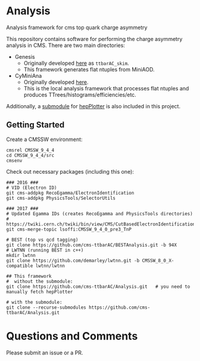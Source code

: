 # Analysis
Analysis framework for cms top quark charge asymmetry

This repository contains software for performing the charge asymmetry analysis in CMS.
There are two main directories:

- Genesis
    - Originally developed [here](https://github.com/cms-ttbarAC/ttbarAC_skim) as `ttbarAC_skim`.
    - This framework generates flat ntuples from MiniAOD.
- CyMiniAna
    - Originally developed [here](https://github.com/cms-ttbarAC/CyMiniAna).
    - This is the local analysis framework that processes 
      flat ntuples and produces TTrees/histograms/efficiencies/etc.

Additionally, a [submodule](https://git-scm.com/book/en/v2/Git-Tools-Submodules) 
for [hepPlotter](https://github.com/demarley/hepPlotter) 
is also included in this project.

## Getting Started

Create a CMSSW environment:
```
cmsrel CMSSW_9_4_4
cd CMSSW_9_4_4/src
cmsenv
```

Check out necessary packages (including this one):
```
### 2016 ###
# VID (Electron ID)
git cms-addpkg RecoEgamma/ElectronIdentification
git cms-addpkg PhysicsTools/SelectorUtils

### 2017 ###
# Updated Egamma IDs (creates RecoEgamma and PhysicsTools directories)
# https://twiki.cern.ch/twiki/bin/view/CMS/CutBasedElectronIdentificationRun2
git cms-merge-topic lsoffi:CMSSW_9_4_0_pre3_TnP

# BEST (top vs qcd tagging)
git clone https://github.com/cms-ttbarAC/BESTAnalysis.git -b 94X
# LWTNN (running BEST in c++)
mkdir lwtnn
git clone https://github.com/demarley/lwtnn.git -b CMSSW_8_0_X-compatible lwtnn/lwtnn

## This framework 
#  without the submodule:
git clone https://github.com/cms-ttbarAC/Analysis.git   # you need to manually fetch hepPlotter

# with the submodule:
git clone --recurse-submodules https://github.com/cms-ttbarAC/Analysis.git
```

# Questions and Comments

Please submit an issue or a PR.
